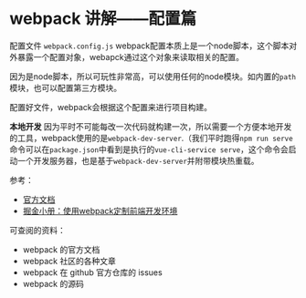 # webpack 讲解——配置篇

配置文件 `webpack.config.js`
webpack配置本质上是一个node脚本，这个脚本对外暴露一个配置对象，webapck通过这个对象来读取相关的配置。

因为是node脚本，所以可玩性非常高，可以使用任何的node模块。如内置的`path`模块，也可以配置第三方模块。

配置好文件，webpack会根据这个配置来进行项目构建。

**本地开发**
因为平时不可能每改一次代码就构建一次，所以需要一个方便本地开发的工具，webpack使用的是`webpack-dev-server`.（我们平时跑得`npm run serve`命令可以在`package.json`中看到是执行的`vue-cli-service serve`，这个命令会启动一个开发服务器，也是基于`webpack-dev-server`并附带模块热重载。


























参考：
- [官方文档](https://v4.webpack.docschina.org/configuration/)
- [掘金小册：使用webpack定制前端开发环境](https://juejin.cn/book/6844733709808041992/section/6844733709845790734)

可查阅的资料：
- webpack 的官方文档
- webpack 社区的各种文章
- webpack 在 github 官方仓库的 issues
- webpack 的源码